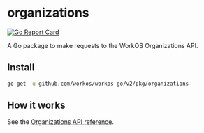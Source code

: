 # organizations

[![Go Report Card](https://img.shields.io/badge/dev-reference-007d9c?logo=go&logoColor=white&style=flat)](https://pkg.go.dev/github.com/workos/workos-go/v2/pkg/organizations)

A Go package to make requests to the WorkOS Organizations API.

## Install

```sh
go get -u github.com/workos/workos-go/v2/pkg/organizations
```

## How it works

See the [Organizations API reference](https://workos.com/docs/reference/organization).
